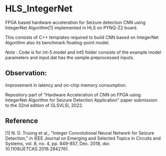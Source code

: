 # HLS_IntegerNet
FPGA based hardware acceleration for Seizure detection CNN using IntegerNet Algorithm[1] implemented in HLS on PYNQ-Z2 board.

This consists of C++ templates required to build CNN based on IntegerNet Algorithm also its benchmark floating-point model.

_Note_ : Code is for int-5 model and int5 folder consists of the example model parameters and input.dat has the sample preprocessed inputs.

## Observation:
Improvement in latency and on-chip memory consumption. 

Repository part of "Hardware Acceleration of CNN on FPGA using IntegerNet Algorithm for Seizure Detection Application" paper submission to the 32nd edition of GLSVLSI, 2022.

## Reference
<a id = "1">[1]</a>
N. D. Truong et al., "Integer Convolutional Neural Network for Seizure Detection," in IEEE Journal on Emerging and Selected Topics in Circuits and Systems, vol. 8, no. 4, pp. 849-857, Dec. 2018, doi: 10.1109/JETCAS.2018.2842761.
